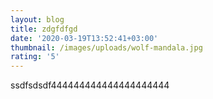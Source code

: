 ```yaml
---
layout: blog
title: zdgfdfgd
date: '2020-03-19T13:52:41+03:00'
thumbnail: /images/uploads/wolf-mandala.jpg
rating: '5'
---
```

ssdfsdsdf444444444444444444444
